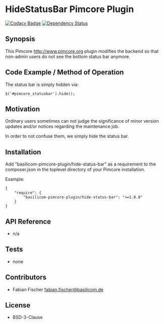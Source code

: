HideStatusBar Pimcore Plugin
================================================

[![Codacy Badge](https://www.codacy.com/project/badge/fd29fac5440e4fb2a06dcbb365cc6698)](https://www.codacy.com)
[![Dependency Status](https://www.versioneye.com/user/projects/545f22beeb8df292d50000d3/badge.svg?style=flat)](https://www.versioneye.com/user/projects/545f22beeb8df292d50000d3)

## Synopsis

This Pimcore <http://www.pimcore.org> plugin modifies the
backend so that non-admin users do not see the bottom
status bar anymore.

## Code Example / Method of Operation

The status bar is simply hidden via:

    $('#pimcore_statusbar').hide();

## Motivation

Ordinary users sometimes can not judge the significance of minor
version updates and/or notices regarding the maintenance job.

In order to not confuse them, we simply hide the status bar.

## Installation

Add "basilicom-pimcore-plugin/hide-status-bar" as a requirement to the
composer.json in the toplevel directory of your Pimcore installation.

Example:

    {
        "require": {
            "basilicom-pimcore-plugin/hide-status-bar": ">=1.0.0"
        }
    }

## API Reference

* n/a

## Tests

* none

## Contributors

* Fabian Fischer <fabian.fischer@basilicom.de>

## License

* BSD-3-Clause
